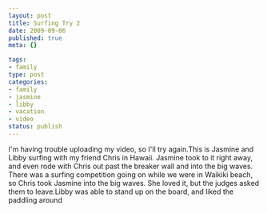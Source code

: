 ```yaml
--- 
layout: post
title: Surfing Try 2
date: 2009-09-06
published: true
meta: {}

tags: 
- family
type: post
categories: 
- family
- jasmine
- libby
- vacation
- video
status: publish
---
```

I'm having trouble uploading my video, so I'll try again.This is Jasmine and Libby surfing with my friend Chris in Hawaii.  Jasmine took to it right away, and even rode with Chris out past the breaker wall and into the big waves.  There was a surfing competition going on while we were in Waikiki beach, so Chris took Jasmine into the big waves.  She loved it, but the judges asked them to leave.Libby was able to stand up on the board, and liked the paddling around

